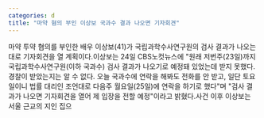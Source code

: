 ```yaml
---
categories: d
title: "마약 혐의 부인 이상보 국과수 결과 나오면 기자회견"
---
```

마약 투약 혐의를 부인한 배우 이상보(41)가 국립과학수사연구원의 검사 결과가 나오는 대로 기자회견을 열 계획이다.이상보는 24일 CBS노컷뉴스에 "원래 저번주(23일)까지 국립과학수사연구원(이하 국과수) 검사 결과가 나오기로 예정돼 있었는데 받지 못했다. 경찰이 받았는지는 알 수 없다. 오늘 국과수에 연락을 해봐도 전화를 안 받고, 일단 토요일이니 법률 대리인 조언대로 다음주 월요일(25일)에 연락을 하기로 했다"며 "검사 결과가 나오면 기자회견을 열어 제 입장을 전할 예정"이라고 밝혔다.사건 이후 이상보는 서울 근교의 지인 집으